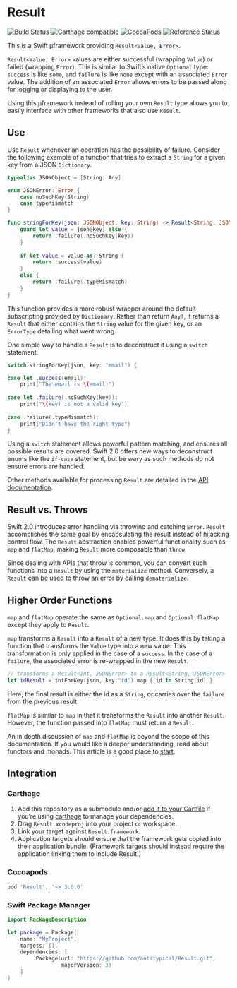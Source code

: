 # Result

[![Build Status](https://travis-ci.org/antitypical/Result.svg?branch=master)](https://travis-ci.org/antitypical/Result)
[![Carthage compatible](https://img.shields.io/badge/Carthage-compatible-4BC51D.svg?style=flat)](https://github.com/Carthage/Carthage)
[![CocoaPods](https://img.shields.io/cocoapods/v/Result.svg)](https://cocoapods.org/)
[![Reference Status](https://www.versioneye.com/objective-c/result/reference_badge.svg?style=flat)](https://www.versioneye.com/objective-c/result/references)

This is a Swift µframework providing `Result<Value, Error>`.

`Result<Value, Error>` values are either successful (wrapping `Value`) or failed (wrapping `Error`). This is similar to Swift’s native `Optional` type: `success` is like `some`, and `failure` is like `none` except with an associated `Error` value. The addition of an associated `Error` allows errors to be passed along for logging or displaying to the user.

Using this µframework instead of rolling your own `Result` type allows you to easily interface with other frameworks that also use `Result`.

## Use

Use `Result` whenever an operation has the possibility of failure. Consider the following example of a function that tries to extract a `String` for a given key from a JSON `Dictionary`.

```swift
typealias JSONObject = [String: Any]

enum JSONError: Error {
    case noSuchKey(String)
    case typeMismatch
}

func stringForKey(json: JSONObject, key: String) -> Result<String, JSONError> {
    guard let value = json[key] else {
        return .failure(.noSuchKey(key))
    }
    
    if let value = value as? String {
        return .success(value)
    }
    else {
        return .failure(.typeMismatch)
    }
}
```

This function provides a more robust wrapper around the default subscripting provided by `Dictionary`. Rather than return `Any?`, it returns a `Result` that either contains the `String` value for the given key, or an `ErrorType` detailing what went wrong.

One simple way to handle a `Result` is to deconstruct it using a `switch` statement.

```swift
switch stringForKey(json, key: "email") {

case let .success(email):
    print("The email is \(email)")
    
case let .failure(.noSuchKey(key)):
    print("\(key) is not a valid key")
    
case .failure(.typeMismatch):
    print("Didn't have the right type")
}
```

Using a `switch` statement allows powerful pattern matching, and ensures all possible results are covered. Swift 2.0 offers new ways to deconstruct enums like the `if-case` statement, but be wary as such methods do not ensure errors are handled.

Other methods available for processing `Result` are detailed in the [API documentation](http://cocoadocs.org/docsets/Result/).

## Result vs. Throws

Swift 2.0 introduces error handling via throwing and catching `Error`. `Result` accomplishes the same goal by encapsulating the result instead of hijacking control flow. The `Result` abstraction enables powerful functionality such as `map` and `flatMap`, making `Result` more composable than `throw`.

Since dealing with APIs that throw is common, you can convert such functions into a `Result` by using the `materialize` method. Conversely, a `Result` can be used to throw an error by calling `dematerialize`.

## Higher Order Functions

`map` and `flatMap` operate the same as `Optional.map` and `Optional.flatMap` except they apply to `Result`.

`map` transforms a `Result` into a `Result` of a new type. It does this by taking a function that transforms the `Value` type into a new value. This transformation is only applied in the case of a `success`. In the case of a `failure`, the associated error is re-wrapped in the new `Result`.

```swift
// transforms a Result<Int, JSONError> to a Result<String, JSONError>
let idResult = intForKey(json, key:"id").map { id in String(id) }
```

Here, the final result is either the id as a `String`, or carries over the `failure` from the previous result.

`flatMap` is similar to `map` in that it transforms the `Result` into another `Result`. However, the function passed into `flatMap` must return a `Result`.

An in depth discussion of `map` and `flatMap` is beyond the scope of this documentation. If you would like a deeper understanding, read about functors and monads. This article is a good place to [start](http://www.javiersoto.me/post/106875422394).

## Integration

### Carthage

1. Add this repository as a submodule and/or [add it to your Cartfile](https://github.com/Carthage/Carthage/blob/master/Documentation/Artifacts.md#cartfile) if you’re using [carthage](https://github.com/Carthage/Carthage/) to manage your dependencies.
2. Drag `Result.xcodeproj` into your project or workspace.
3. Link your target against `Result.framework`.
4. Application targets should ensure that the framework gets copied into their application bundle. (Framework targets should instead require the application linking them to include Result.)

### Cocoapods

```ruby
pod 'Result', '~> 3.0.0'
```

### Swift Package Manager

```swift
import PackageDescription

let package = Package(
    name: "MyProject",
    targets: [],
    dependencies: [
        .Package(url: "https://github.com/antitypical/Result.git",
                 majorVersion: 3)
    ]
)
```
